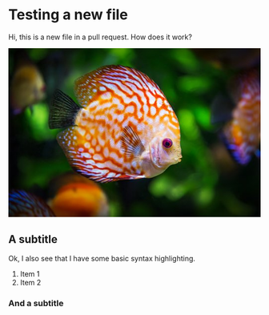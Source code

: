 # Testing a new file

Hi, this is a new file in a pull request. How does it work?

![fish](fish.jpg)

## A subtitle

Ok, I also see that I have some basic syntax highlighting.

1. Item 1
2. Item 2

### And a subtitle

